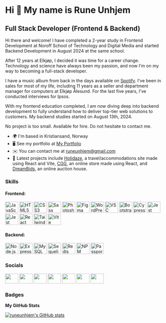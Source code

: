 Hi 👋 My name is Rune Unhjem
============================

Full Stack Developer (Frontend & Backend)
------------------------------------------

Hi there and welcome!
I have completed a 2-year study in Frontend Development at Noroff School of Technology and Digital Media and started Backend Development in August 2024 at the same school.

After 12 years at Elkjøp, I decided it was time for a career change. Technology and science have always been my passion, and now I'm on my way to becoming a full-stack developer.

I have a music album from back in the days available on [Spotify](https://open.spotify.com/artist/56ZSG2Q1JKydX5X9rTZxrq?si=787xAZCQT2yu8PKN5Dhopw&nd=1&dlsi=82d6490478e74b09).
I've been in sales for most of my life, including 11 years as a seller and department manager for computers at Elkjøp Ålesund. For the last five years, I've conducted interviews for Ipsos.

With my frontend education completed, I am now diving deep into backend development to fully understand how to deliver top-tier web solutions to customers. My backend studies started on August 13th, 2024.

No project is too small. Available for hire.
Do not hesitate to contact me.

*   🌍 I'm based in Kristiansand, Norway
*   🖥️ See my portfolio at [My Portfolio](http://portfolio1-ca.netlify.app/)
*   ✉️ You can contact me at [runeunhjem@gmail.com](mailto:runeunhjem@gmail.com)
*   🚀 Latest projects include [Holidaze](https://rundev-holidaze.netlify.app/home), a travel/accommodations site made using React and Vite, [CGG](https://javascript-frameworks-ca-react.netlify.app/), an online store made using React, and [DreamBids](https://runeunhjem-sp2.netlify.app/), an online auction house.

### Skills

#### Frontend:
<p align="left">
<a href="https://developer.mozilla.org/en-US/docs/Web/JavaScript" target="_blank" rel="noreferrer"><img src="https://raw.githubusercontent.com/danielcranney/readme-generator/main/public/icons/skills/javascript-colored.svg" width="42" height="36" alt="JavaScript" /></a>
<a href="https://developer.mozilla.org/en-US/docs/Glossary/HTML5" target="_blank" rel="noreferrer"><img src="https://raw.githubusercontent.com/danielcranney/readme-generator/main/public/icons/skills/html5-colored.svg" width="42" height="36" alt="HTML5" /></a>
<a href="https://www.w3.org/TR/CSS/#css" target="_blank" rel="noreferrer"><img src="https://raw.githubusercontent.com/danielcranney/readme-generator/main/public/icons/skills/css3-colored.svg" width="42" height="36" alt="CSS3" /></a>
<a href="https://sass-lang.com/" target="_blank" rel="noreferrer"><img src="https://raw.githubusercontent.com/danielcranney/readme-generator/main/public/icons/skills/sass-colored.svg" width="42" height="36" alt="Sass" /></a>
<a href="https://www.adobe.com/uk/products/photoshop.html" target="_blank" rel="noreferrer"><img src="https://raw.githubusercontent.com/danielcranney/readme-generator/main/public/icons/skills/photoshop-colored.svg" width="42" height="36" alt="Photoshop" /></a>
<a href="https://www.figma.com/" target="_blank" rel="noreferrer"><img src="https://raw.githubusercontent.com/danielcranney/readme-generator/main/public/icons/skills/figma-colored.svg" width="42" height="36" alt="Figma" /></a>
<a href="https://wordpress.com/" target="_blank" rel="noreferrer"><img src="https://skillicons.dev/icons?i=wordpress" width="42" height="36"  alt="WordPress" /></a>
<a href="https://code.visualstudio.com/" target="_blank" rel="noreferrer"><img src="https://skillicons.dev/icons?i=vscode" width="42" height="36" alt="VSC"></a>
<a href="https://getbootstrap.com/" target="_blank" rel="noreferrer"><img src="https://raw.githubusercontent.com/danielcranney/readme-generator/main/public/icons/skills/bootstrap-colored.svg" width="42" height="36" alt="Bootstrap" /></a>
<a href="https://www.cypress.io/" target="_blank" rel="noreferrer"><img src="https://www.svgrepo.com/show/330247/cypress.svg" width="42" height="36" alt="Cypress" /></a>
<a href="https://jestjs.io/" target="_blank" rel="noreferrer"><img src="https://www.svgrepo.com/show/353930/jest.svg" width="42" height="36" alt="Jest" /></a>
<a href="https://qwik.dev/" target="_blank" rel="noreferrer"><img src="https://encrypted-tbn0.gstatic.com/images?q=tbn:ANd9GcT8jNoAB0ynWBnjO4Op3FPQUNnJdd1wUYEPp5YRyRje3kN0DXELCqEkV6SBP4F2k6zmzI0&usqp=CAU" width="42" height="36" alt="Jest" /></a>
<a href="https://react.dev/" target="_blank" rel="noreferrer"><img src="https://www.svgrepo.com/show/354259/react.svg" width="42" height="36" alt="React" /></a>
<a href="https://tailwindcss.com/" target="_blank" rel="noreferrer"><img src="https://www.svgrepo.com/show/374118/tailwind.svg" width="42" height="36" alt="Tailwind" /></a>
<a href="https://vite.org/" target="_blank" rel="noreferrer"><img src="https://www.svgrepo.com/show/374167/vite.svg" width="42" height="36" alt="Vite" /></a>
</p>

#### Backend:
<p align="left">
<a href="https://nodejs.org/" target="_blank" rel="noreferrer"><img src="https://skillicons.dev/icons?i=nodejs" width="42" height="36" alt="Node.js" /></a>
<a href="https://expressjs.com/" target="_blank" rel="noreferrer"><img src="https://skillicons.dev/icons?i=express" width="42" height="36" alt="Express.js" /></a>
<a href="https://www.mysql.com/" target="_blank" rel="noreferrer"><img src="https://skillicons.dev/icons?i=mysql" width="42" height="36" alt="MySQL" /></a>
<a href="https://sequelize.org/" target="_blank" rel="noreferrer"><img src="https://sequelize.org/img/logo.svg" width="42" height="36" alt="Sequelize" /></a>
<a href="https://redis.io/" target="_blank" rel="noreferrer"><img src="https://skillicons.dev/icons?i=redis" width="42" height="36" alt="Redis" /></a>
<a href="https://www.npmjs.com/" target="_blank" rel="noreferrer"><img src="https://skillicons.dev/icons?i=npm" width="42" height="36" alt="NPM" /></a>
<a href="https://www.passportjs.org/" target="_blank" rel="noreferrer">
  <img src="https://encrypted-tbn0.gstatic.com/images?q=tbn:ANd9GcSdc4oWlHDoJZvdUDU0aC9q_7001R8j5StJxtME4RGjQxaRfmO_rJ0CE9Oxqv_kdkAHphU&usqp=CAU" width="42" height="36" alt="Passport.js" />
</a>

</p>

### Socials

<p align="left">
   <a href="https://discord.com/users/Rune Unhjem – Aug22 FT#3390" target="_blank" rel="noreferrer"><img src="https://raw.githubusercontent.com/danielcranney/readme-generator/main/public/icons/socials/discord.svg" width="42" height="32" /></a>
   <a href="https://www.facebook.com/runeunhjem" target="_blank" rel="noreferrer"><img src="https://raw.githubusercontent.com/danielcranney/readme-generator/main/public/icons/socials/facebook.svg" width="42" height="32" /></a>
   <a href="https://www.github.com/runeunhjem" target="_blank" rel="noreferrer"><img src="https://raw.githubusercontent.com/danielcranney/readme-generator/main/public/icons/socials/github.svg" width="42" height="32" /></a>
   <a href="http://www.instagram.com/runeunhjem" target="_blank" rel="noreferrer"><img src="https://raw.githubusercontent.com/danielcranney/readme-generator/main/public/icons/socials/instagram.svg" width="42" height="32" /></a>
   <a href="https://www.linkedin.com/in/runeunhjem" target="_blank" rel="noreferrer"><img src="https://raw.githubusercontent.com/danielcranney/readme-generator/main/public/icons/socials/linkedin.svg" width="42" height="32" /></a>
   <a href="https://www.twitter.com/runeunhjem" target="_blank" rel="noreferrer"><img src="https://raw.githubusercontent.com/danielcranney/readme-generator/main/public/icons/socials/twitter.svg" width="42" height="32" /></a>
   <a href="https://www.youtube.com/c/runeunhjem" target="_blank" rel="noreferrer"><img src="https://raw.githubusercontent.com/danielcranney/readme-generator/main/public/icons/socials/youtube.svg" width="42" height="32" /></a>
</p>

### Badges

<b>My GitHub Stats</b>

<a href="http://www.github.com/runeunhjem"><img src="https://github-readme-stats.vercel.app/api?username=runeunhjem&show_icons=true&hide=&count_private=true&title_color=0891b2&text_color=ffffff&icon_color=0891b2&bg_color=1c1917&hide_border=true&show_icons=true" alt="runeunhjem's GitHub stats" /></a>

